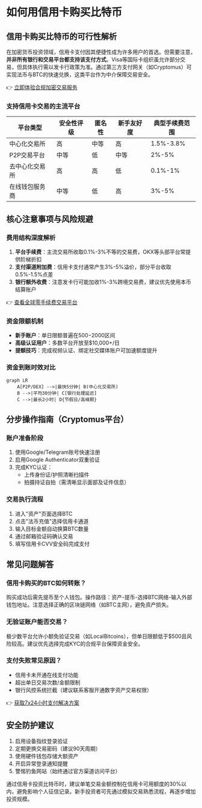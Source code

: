 # 如何用信用卡购买比特币

## 信用卡购买比特币的可行性解析

在加密货币投资领域，信用卡支付因其便捷性成为许多用户的首选。但需要注意，**并非所有银行和交易平台都支持该支付方式**。Visa等国际卡组织虽允许部分交易，但具体执行需以发卡行政策为准。通过第三方支付网关（如Cryptomus）可实现法币与BTC的快速兑换，这类平台作为中介保障交易安全。

👉 [立即体验合规加密交易服务](https://bit.ly/okx_welcome)

### 支持信用卡交易的主流平台
| 平台类型       | 安全性评级 | 匿名性 | 新手友好度 | 典型手续费范围 |
|----------------|------------|--------|------------|----------------|
| 中心化交易所   | 高         | 中等   | 高         | 1.5%-3.8%     |
| P2P交易平台    | 中等       | 低     | 中等       | 2%-5%         |
| 去中心化交易所 | 高         | 高     | 低         | 0.1%-1%       |
| 在线钱包服务商 | 中等       | 低     | 高         | 3%-5%         |

## 核心注意事项与风险规避

### 费用结构深度解析
1. **平台手续费**：主流交易所收取0.1%-3%不等的交易费，OKX等头部平台常提供阶梯折扣
2. **支付渠道附加费**：信用卡支付通常产生3%-5%溢价，部分平台收取0.5%-1.5%点差
3. **银行额外收费**：注意发卡行可能加收1%-3%跨境交易费，建议优先使用本币结算账户

👉 [查看全球零手续费交易平台](https://bit.ly/okx_welcome)

### 资金限额机制
- **新手账户**：单日限额普遍在$500-$2000区间
- **高级认证用户**：多数平台开放至$10,000+/日
- **提额技巧**：完成视频认证、绑定社交媒体账户可加速额度提升

### 资金到账时效对比
```mermaid
graph LR
    A[P2P/DEX] -->|最快5分钟| B(中心化交易所)
    B -->|平均30分钟| C[银行处理延迟]
    C -->|最长2小时| D{节假日/高峰期}
```

## 分步操作指南（Cryptomus平台）

### 账户准备阶段
1. 使用Google/Telegram账号快速注册
2. 启用Google Authenticator双重验证
3. 完成KYC认证：
   - 上传身份证/护照清晰扫描件
   - 拍摄持证自拍（需清晰显示面部及证件信息）

### 交易执行流程
1. 进入"资产"页面选择BTC
2. 点击"法币充值"选择信用卡通道
3. 输入目标金额自动换算BTC数量
4. 通过邮箱验证码确认交易
5. 填写信用卡CVV安全码完成支付

## 常见问题解答

### 信用卡购买的BTC如何转账？
购买成功后需先提币至个人钱包。操作路径：资产-提币-选择BTC网络-输入外部钱包地址。注意选择正确的区块链网络（如BTC主网），避免资产损失。

### 无验证账户能否交易？
极少数平台允许小额免验证交易（如LocalBitcoins），但单日限额低于$500且风险较高。建议优先选择完成KYC的合规平台保障资金安全。

### 支付失败常见原因？
- 信用卡未开通在线支付功能
- 超出单日交易次数/金额限制
- 银行风控系统拦截（建议联系客服开通数字资产交易权限）

👉 [获取7x24小时支付解决方案](https://bit.ly/okx_welcome)

## 安全防护建议

1. 启用设备指纹登录验证
2. 定期更换交易密码（建议90天周期）
3. 使用硬件钱包存储大额资产
4. 开启异常登录通知提醒
5. 警惕钓鱼网站（始终通过官方渠道访问平台）

通过信用卡投资比特币时，建议单笔交易金额控制在信用卡可用额度的30%以内，避免影响个人征信记录。新手投资者可先通过模拟交易熟悉流程，再逐步增加投资规模。